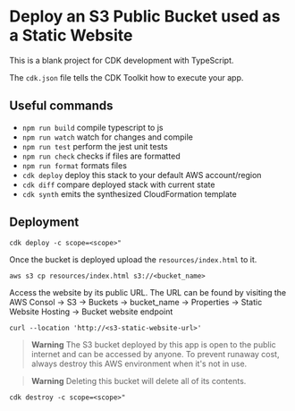 # Deploy an S3 Public Bucket used as a Static Website

This is a blank project for CDK development with TypeScript.

The `cdk.json` file tells the CDK Toolkit how to execute your app.

## Useful commands

- `npm run build` compile typescript to js
- `npm run watch` watch for changes and compile
- `npm run test` perform the jest unit tests
- `npm run check` checks if files are formatted
- `npm run format` formats files
- `cdk deploy` deploy this stack to your default AWS account/region
- `cdk diff` compare deployed stack with current state
- `cdk synth` emits the synthesized CloudFormation template

## Deployment

`cdk deploy -c scope=<scope>"`

Once the bucket is deployed upload the `resources/index.html` to it.

`aws s3 cp resources/index.html s3://<bucket_name>`

Access the website by its public URL. The URL can be found by visiting the AWS Consol -> S3 -> Buckets -> bucket_name -> Properties -> Static Website Hosting -> Bucket website endpoint

`curl --location 'http://<s3-static-website-url>'`

> **Warning** The S3 bucket deployed by this app is open to the public internet and can be accessed by anyone. To prevent runaway cost, always destroy this AWS environment when it's not in use.

> **Warning** Deleting this bucket will delete all of its contents.

`cdk destroy -c scope=<scope>"`

